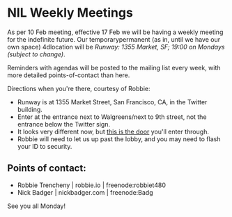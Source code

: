 NIL Weekly Meetings
===================

As per 10 Feb meeting, effective 17 Feb we will be having a weekly meeting for the indefinite future.  Our temporarypermanent (as in, until we have our own space) 4dlocation will be *Runway: 1355 Market, SF; 19:00 on Mondays (subject to change)*.

Reminders with agendas will be posted to the mailing list every week, with more detailed points-of-contact than here.

Directions when you're there, courtesy of Robbie:

* Runway is at 1355 Market Street, San Francisco, CA, in the Twitter building.
* Enter at the entrance next to Walgreens/next to 9th street, not the entrance below the Twitter sign.
* It looks very different now, but [this is the door](https://www.google.com/maps/@37.777222,-122.41669,3a,90y,139.61h,88.01t/data=%213m4%211e1%213m2%211sFhlf5vpHXjRKuiDxTxPRQw%212e0) you'll enter through.
* Robbie will need to let us up past the lobby, and you may need to flash your ID to security.

Points of contact:
------------------

* Robbie Trencheny | robbie.io | freenode:robbiet480
* Nick Badger | nickbadger.com | freenode:Badg

See you all Monday!